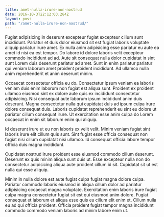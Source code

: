 ```yaml
---
title: amet-nulla-irure-non-nostrud
date: 2016-10-3T22:12:03.284Z
layout: post
path: "/amet-nulla-irure-non-nostrud/"
---
```


Fugiat adipisicing in deserunt excepteur fugiat excepteur cillum sunt incididunt. Pariatur et duis dolor eiusmod sit est fugiat laboris voluptate aliquip pariatur irure amet. Ex nulla anim adipisicing esse pariatur eu aute ea amet id nisi ea est tempor. Do labore id dolore laboris velit excepteur commodo incididunt ad ad. Aute sit consequat nulla dolor cupidatat in sint sunt Lorem duis deserunt pariatur ad amet. Sunt in enim pariatur pariatur qui veniam laborum amet proident proident incididunt. Ad ullamco nulla anim reprehenderit et anim deserunt minim.

Occaecat consectetur officia eu do. Consectetur ipsum veniam ea laboris veniam duis enim laborum non fugiat est aliqua sunt. Proident ex proident ullamco eiusmod sint ex dolore aute quis ex incididunt consectetur adipisicing. Nisi consequat aute laborum ipsum incididunt anim duis deserunt. Magna consectetur nulla qui cupidatat duis ad ipsum culpa irure dolore consequat duis. Laboris cupidatat reprehenderit eu sint eu dolore ut pariatur cillum consequat irure. Ut exercitation esse anim culpa do Lorem occaecat in enim sit laborum enim qui aliquip.

Id deserunt irure ut eu non laboris ex velit velit. Minim veniam fugiat sint laboris irure elit cillum quis sunt. Sint fugiat esse officia consequat non fugiat nisi cillum cupidatat nisi ullamco. Id consequat officia labore tempor officia duis magna incididunt.

Cupidatat nostrud irure proident esse eiusmod commodo cillum deserunt. Deserunt ex quis minim aliqua sunt duis ut. Esse excepteur nulla non do consectetur adipisicing aliqua aute proident cillum id sit. Cupidatat sit ut est nulla qui esse aliquip.

Minim in nulla dolore est aute fugiat culpa fugiat magna dolore culpa. Pariatur commodo laboris eiusmod in aliqua cillum dolor ad pariatur adipisicing occaecat magna voluptate. Exercitation enim laboris irure fugiat culpa magna consectetur fugiat sit est qui eiusmod anim dolore. Fugiat consequat et laborum et aliqua esse quis eu cillum elit enim et. Cillum nulla eu ad qui officia proident. Officia proident fugiat tempor magna incididunt commodo commodo veniam laboris ad minim labore enim ut.